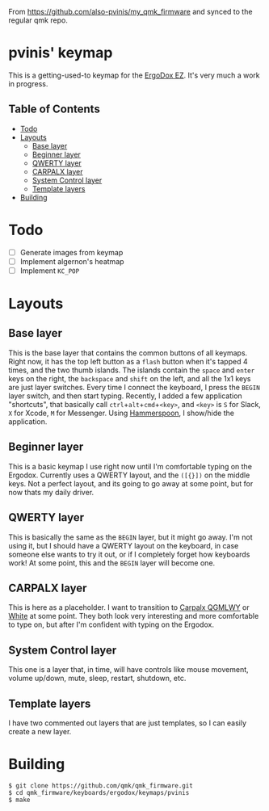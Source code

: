 From https://github.com/also-pvinis/my_qmk_firmware and synced to the regular qmk repo.

pvinis' keymap
==============

This is a getting-used-to keymap for the [ErgoDox EZ][ez]. It's very much a work in progress.

[ez]: https://ergodox-ez.com/

## Table of Contents

* [Todo](#todo)
* [Layouts](#layouts)
  - [Base layer](#base-layer)
  - [Beginner layer](#beginner-layer)
  - [QWERTY layer](#qwerty-layer)
  - [CARPALX layer](#carpalx-layer)
  - [System Control layer](#system-control-layer)
  - [Template layers](#template-layers)
* [Building](#building)

# Todo

- [ ] Generate images from keymap
- [ ] Implement algernon's heatmap
- [ ] Implement `KC_POP`

# Layouts

## Base layer

This is the base layer that contains the common buttons of all keymaps. Right now, it has the top left button as a `flash` button when it's tapped 4 times, and the two thumb islands. The islands contain the `space` and `enter` keys on the right, the `backspace` and `shift` on the left, and all the 1x1 keys are just layer switches.
Every time I connect the keyboard, I press the `BEGIN` layer switch, and then start typing.
Recently, I added a few application "shortcuts", that basically call `ctrl`+`alt`+`cmd`+`<key>`, and `<key>` is `S` for Slack, `X` for Xcode, `M` for Messenger. Using [Hammerspoon][hammerspoon], I show/hide the application.

[hammerspoon]: http://www.hammerspoon.org/

## Beginner layer

This is a basic keymap I use right now until I'm comfortable typing on the Ergodox. Currently uses a QWERTY layout, and the `([{}])` on the middle keys. Not a perfect layout, and its going to go away at some point, but for now thats my daily driver.

## QWERTY layer

This is basically the same as the `BEGIN` layer, but it might go away. I'm not using it, but I should have a QWERTY layout on the keyboard, in case someone else wants to try it out, or if I completely forget how keyboards work! At some point, this and the `BEGIN` layer will become one.

## CARPALX layer

This is here as a placeholder. I want to transition to [Carpalx QGMLWY][carpalx] or [White][white] at some point. They both look very interesting and more comfortable to type on, but after I'm confident with typing on the Ergodox.

[carpalx]: http://mkweb.bcgsc.ca/carpalx/?full_optimization
[white]: https://github.com/mw8/white_keyboard_layout

## System Control layer

This one is a layer that, in time, will have controls like mouse movement, volume up/down, mute, sleep, restart, shutdown, etc.

## Template layers

I have two commented out layers that are just templates, so I can easily create a new layer.

# Building

```
$ git clone https://github.com/qmk/qmk_firmware.git
$ cd qmk_firmware/keyboards/ergodox/keymaps/pvinis
$ make
```
